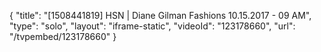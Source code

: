{
    "title": "[1508441819] HSN | Diane Gilman Fashions 10.15.2017 - 09 AM",
    "type": "solo",
    "layout": "iframe-static",
    "videoId": "123178660",
    "url": "\/tvpembed\/123178660"
}